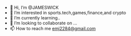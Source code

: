 - 👋 Hi, I’m @JAMESWICK
- 👀 I’m interested in sports.tech,games,finance,and crypto
- 🌱 I’m currently learning..
- 💞️ I’m looking to collaborate on ...
- 📫 How to reach me emj2284@gmail.com

<!---
JAMESWICK/JAMESWICK is a ✨ special ✨ repository because its `README.md` (this file) appears on your GitHub profile.
You can click the Preview link to take a look at your changes.
--->
